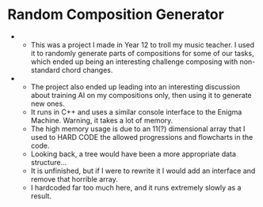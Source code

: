 # Random Composition Generator

- - This was a project I made in Year 12 to troll my music teacher. I used it to randomly generate parts of compositions for some of our tasks, which ended up being an interesting challenge composing with non-standard chord changes.
- - The project also ended up leading into an interesting discussion about training AI on my compositions only, then using it to generate new ones.
  - It runs in C++ and uses a similar console interface to the Enigma Machine. Warning, it takes a lot of memory.
  - The high memory usage is due to an 11(?) dimensional array that I used to HARD CODE the allowed progressions and flowcharts in the code.
  - Looking back, a tree would have been a more appropriate data structure...
  - It is unfinished, but if I were to rewrite it I would add an interface and remove that horrible array.
  - I hardcoded far too much here, and it runs extremely slowly as a result.
